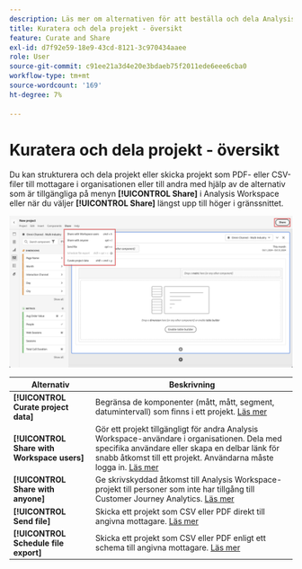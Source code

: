 ```yaml
---
description: Läs mer om alternativen för att beställa och dela Analysis Workspace-projekt.
title: Kuratera och dela projekt - översikt
feature: Curate and Share
exl-id: d7f92e59-18e9-43cd-8121-3c970434aaee
role: User
source-git-commit: c91ee21a3d4e20e3bdaeb75f2011ede6eee6cba0
workflow-type: tm+mt
source-wordcount: '169'
ht-degree: 7%

---
```


# Kuratera och dela projekt - översikt

Du kan strukturera och dela projekt eller skicka projekt som PDF- eller CSV-filer till mottagare i organisationen eller till andra med hjälp av de alternativ som är tillgängliga på menyn **[!UICONTROL Share]** i Analysis Workspace eller när du väljer **[!UICONTROL Share]** längst upp till höger i gränssnittet.

![Delningsalternativ](assets/share-options.png)

| Alternativ | Beskrivning |
|---|---|
| **[!UICONTROL Curate project data]** | Begränsa de komponenter (mått, mått, segment, datumintervall) som finns i ett projekt. [Läs mer](/help/analysis-workspace/curate-share/curate.md) |
| **[!UICONTROL Share with Workspace users]** | Gör ett projekt tillgängligt för andra Analysis Workspace-användare i organisationen. Dela med specifika användare eller skapa en delbar länk för snabb åtkomst till ett projekt. Användarna måste logga in. [Läs mer](/help/analysis-workspace/curate-share/share-projects.md) |
| **[!UICONTROL Share with anyone]** | Ge skrivskyddad åtkomst till Analysis Workspace-projekt till personer som inte har tillgång till Customer Journey Analytics. [Läs mer](/help/analysis-workspace/curate-share/share-projects.md) |
| **[!UICONTROL Send file]** | Skicka ett projekt som CSV eller PDF direkt till angivna mottagare. [Läs mer](/help/analysis-workspace/export/t-schedule-report.md) |
| **[!UICONTROL Schedule file export]** | Skicka ett projekt som CSV eller PDF enligt ett schema till angivna mottagare. [Läs mer](/help/analysis-workspace/export/t-schedule-report.md) |

